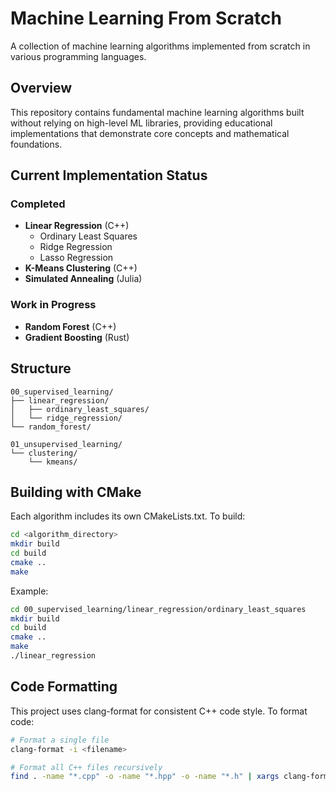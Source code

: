 # Machine Learning From Scratch

A collection of machine learning algorithms implemented from scratch in various programming languages.

## Overview

This repository contains fundamental machine learning algorithms built without relying on high-level ML libraries, providing educational implementations that demonstrate core concepts and mathematical foundations.

## Current Implementation Status

### Completed
- **Linear Regression** (C++)
  - Ordinary Least Squares
  - Ridge Regression
  - Lasso Regression
- **K-Means Clustering** (C++)
- **Simulated Annealing** (Julia)

### Work in Progress
- **Random Forest** (C++)
- **Gradient Boosting** (Rust)

## Structure

```
00_supervised_learning/
├── linear_regression/
│   ├── ordinary_least_squares/
│   └── ridge_regression/
└── random_forest/

01_unsupervised_learning/
└── clustering/
    └── kmeans/
```

## Building with CMake

Each algorithm includes its own CMakeLists.txt. To build:

```bash
cd <algorithm_directory>
mkdir build
cd build
cmake ..
make
```

Example:
```bash
cd 00_supervised_learning/linear_regression/ordinary_least_squares
mkdir build
cd build
cmake ..
make
./linear_regression
```

## Code Formatting

This project uses clang-format for consistent C++ code style. To format code:

```bash
# Format a single file
clang-format -i <filename>

# Format all C++ files recursively
find . -name "*.cpp" -o -name "*.hpp" -o -name "*.h" | xargs clang-format -i
```

